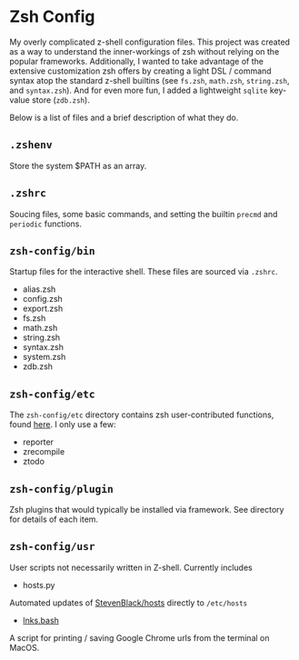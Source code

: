 # Zsh Config

My overly complicated z-shell configuration files. This project was created as a way to understand the inner-workings of zsh without relying on the popular frameworks. Additionally, I wanted to take advantage of the extensive customization zsh offers by creating a light DSL / command syntax atop the standard z-shell builtins (see `fs.zsh`, `math.zsh`, `string.zsh`, and `syntax.zsh`). And for even more fun, I added a lightweight `sqlite` key-value store (`zdb.zsh`).

Below is a list of files and a brief description of what they do. 

## `.zshenv`

Store the system $PATH as an array.

## `.zshrc`

Soucing files, some basic commands, and setting the builtin `precmd` and `periodic` functions. 


## `zsh-config/bin`

Startup files for the interactive shell. These files are sourced via `.zshrc`. 

- alias.zsh
- config.zsh
- export.zsh
- fs.zsh
- math.zsh
- string.zsh
- syntax.zsh
- system.zsh
- zdb.zsh

## `zsh-config/etc`

The `zsh-config/etc` directory contains zsh user-contributed functions, found [here](). I only use a few:

- reporter
- zrecompile
- ztodo

## `zsh-config/plugin`

Zsh plugins that would typically be installed via framework. See directory for details of each item. 

## `zsh-config/usr`

User scripts not necessarily written in Z-shell. Currently includes

- hosts.py

Automated updates of [StevenBlack/hosts](https://github.com/StevenBlack/hosts) directly to `/etc/hosts`

- [lnks.bash](https://github.com/unforswearing/lnks)

A script for printing / saving Google Chrome urls from the terminal on MacOS. 
